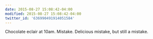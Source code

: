 ```yaml
---
date: 2015-08-27 15:08:42-04:00
modified: 2015-08-27 15:08:42-04:00
twitter_id: '636990491914051584'
---
```


  Chocolate eclair at 10am. Mistake. Delicious mistake, but still a mistake.